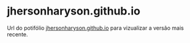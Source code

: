 # jhersonharyson.github.io
Url do potifólio [jhersonharyson.github.io](https://jhersonharyson.github.io/) para vizualizar a versão mais recente. 
